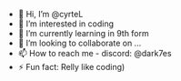 - 👋 Hi, I’m @cyrteL
- 👀 I’m interested in coding
- 🌱 I’m currently learning in 9th form
- 💞️ I’m looking to collaborate on ...
- 📫 How to reach me - discord: @dark7es
- ⚡ Fun fact: Relly like coding)

<!---
cyrteL/cyrteL is a ✨ special ✨ repository because its `README.md` (this file) appears on your GitHub profile.
You can click the Preview link to take a look at your changes.
--->
